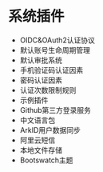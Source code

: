 # 系统插件

* OIDC&OAuth2认证协议
* 默认账号生命周期管理
* 默认审批系统
* 手机验证码认证因素
* 密码认证因素
* 认证次数限制规则
* 示例插件
* Github第三方登录服务
* 中文语言包
* ArkID用户数据同步
* 阿里云短信
* 本地文件存储
* Bootswatch主题